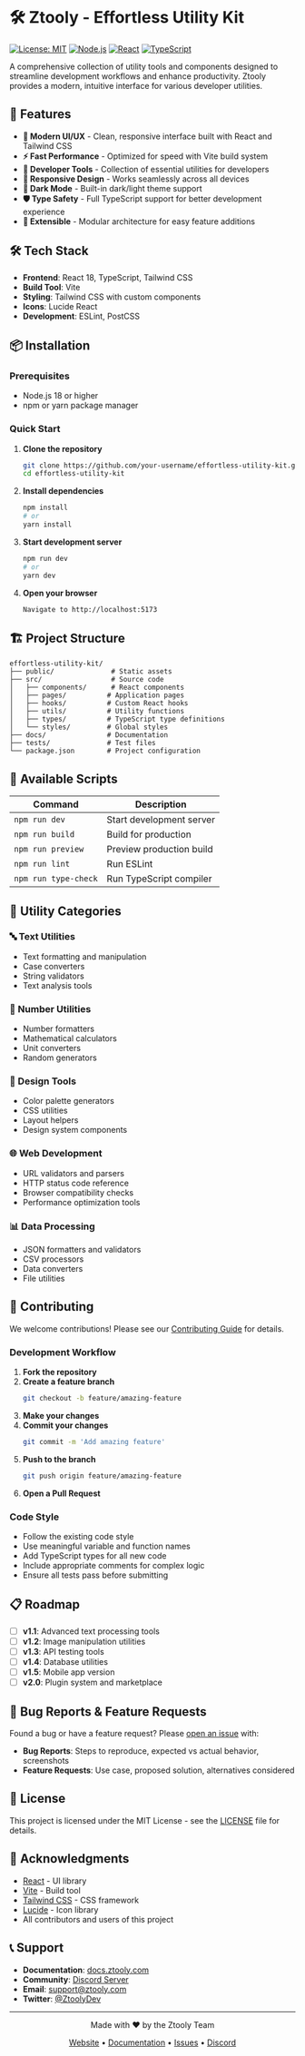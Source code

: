 # 🛠️ Ztooly - Effortless Utility Kit

[![License: MIT](https://img.shields.io/badge/License-MIT-yellow.svg)](https://opensource.org/licenses/MIT)
[![Node.js](https://img.shields.io/badge/Node.js-18+-green.svg)](https://nodejs.org/)
[![React](https://img.shields.io/badge/React-18+-blue.svg)](https://reactjs.org/)
[![TypeScript](https://img.shields.io/badge/TypeScript-5+-blue.svg)](https://www.typescriptlang.org/)

A comprehensive collection of utility tools and components designed to streamline development workflows and enhance productivity. Ztooly provides a modern, intuitive interface for various developer utilities.

## 🚀 Features

- **🎨 Modern UI/UX** - Clean, responsive interface built with React and Tailwind CSS
- **⚡ Fast Performance** - Optimized for speed with Vite build system
- **🔧 Developer Tools** - Collection of essential utilities for developers
- **📱 Responsive Design** - Works seamlessly across all devices
- **🌙 Dark Mode** - Built-in dark/light theme support
- **🛡️ Type Safety** - Full TypeScript support for better development experience
- **🔌 Extensible** - Modular architecture for easy feature additions

## 🛠️ Tech Stack

- **Frontend**: React 18, TypeScript, Tailwind CSS
- **Build Tool**: Vite
- **Styling**: Tailwind CSS with custom components
- **Icons**: Lucide React
- **Development**: ESLint, PostCSS

## 📦 Installation

### Prerequisites

- Node.js 18 or higher
- npm or yarn package manager

### Quick Start

1. **Clone the repository**
   ```bash
   git clone https://github.com/your-username/effortless-utility-kit.git
   cd effortless-utility-kit
   ```

2. **Install dependencies**
   ```bash
   npm install
   # or
   yarn install
   ```

3. **Start development server**
   ```bash
   npm run dev
   # or
   yarn dev
   ```

4. **Open your browser**
   ```
   Navigate to http://localhost:5173
   ```

## 🏗️ Project Structure

```
effortless-utility-kit/
├── public/              # Static assets
├── src/                 # Source code
│   ├── components/      # React components
│   ├── pages/          # Application pages
│   ├── hooks/          # Custom React hooks
│   ├── utils/          # Utility functions
│   ├── types/          # TypeScript type definitions
│   └── styles/         # Global styles
├── docs/               # Documentation
├── tests/              # Test files
└── package.json        # Project configuration
```

## 🎯 Available Scripts

| Command | Description |
|---------|-------------|
| `npm run dev` | Start development server |
| `npm run build` | Build for production |
| `npm run preview` | Preview production build |
| `npm run lint` | Run ESLint |
| `npm run type-check` | Run TypeScript compiler |

## 🧩 Utility Categories

### 🔤 Text Utilities
- Text formatting and manipulation
- Case converters
- String validators
- Text analysis tools

### 🔢 Number Utilities
- Number formatters
- Mathematical calculators
- Unit converters
- Random generators

### 🎨 Design Tools
- Color palette generators
- CSS utilities
- Layout helpers
- Design system components

### 🌐 Web Development
- URL validators and parsers
- HTTP status code reference
- Browser compatibility checks
- Performance optimization tools

### 📊 Data Processing
- JSON formatters and validators
- CSV processors
- Data converters
- File utilities

## 🤝 Contributing

We welcome contributions! Please see our [Contributing Guide](CONTRIBUTING.md) for details.

### Development Workflow

1. **Fork the repository**
2. **Create a feature branch**
   ```bash
   git checkout -b feature/amazing-feature
   ```
3. **Make your changes**
4. **Commit your changes**
   ```bash
   git commit -m 'Add amazing feature'
   ```
5. **Push to the branch**
   ```bash
   git push origin feature/amazing-feature
   ```
6. **Open a Pull Request**

### Code Style

- Follow the existing code style
- Use meaningful variable and function names
- Add TypeScript types for all new code
- Include appropriate comments for complex logic
- Ensure all tests pass before submitting

## 📋 Roadmap

- [ ] **v1.1**: Advanced text processing tools
- [ ] **v1.2**: Image manipulation utilities
- [ ] **v1.3**: API testing tools
- [ ] **v1.4**: Database utilities
- [ ] **v1.5**: Mobile app version
- [ ] **v2.0**: Plugin system and marketplace

## 🐛 Bug Reports & Feature Requests

Found a bug or have a feature request? Please [open an issue](https://github.com/your-username/effortless-utility-kit/issues/new) with:

- **Bug Reports**: Steps to reproduce, expected vs actual behavior, screenshots
- **Feature Requests**: Use case, proposed solution, alternatives considered

## 📄 License

This project is licensed under the MIT License - see the [LICENSE](LICENSE) file for details.

## 🙏 Acknowledgments

- [React](https://reactjs.org/) - UI library
- [Vite](https://vitejs.dev/) - Build tool
- [Tailwind CSS](https://tailwindcss.com/) - CSS framework
- [Lucide](https://lucide.dev/) - Icon library
- All contributors and users of this project

## 📞 Support

- **Documentation**: [docs.ztooly.com](https://docs.ztooly.com)
- **Community**: [Discord Server](https://discord.gg/ztooly)
- **Email**: support@ztooly.com
- **Twitter**: [@ZtoolyDev](https://twitter.com/ZtoolyDev)

---

<div align="center">
  <p>Made with ❤️ by the Ztooly Team</p>
  <p>
    <a href="https://ztooly.com">Website</a> •
    <a href="https://docs.ztooly.com">Documentation</a> •
    <a href="https://github.com/your-username/effortless-utility-kit/issues">Issues</a> •
    <a href="https://discord.gg/ztooly">Discord</a>
  </p>
</div>
